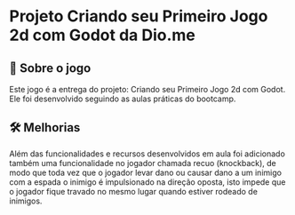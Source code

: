 # Projeto Criando seu Primeiro Jogo 2d com Godot da Dio.me

## 🚀 Sobre o jogo

Este jogo é a entrega do projeto: Criando seu Primeiro Jogo 2d com Godot. Ele foi desenvolvido seguindo as aulas práticas do bootcamp.

## 🛠 Melhorias

Além das funcionalidades e recursos desenvolvidos em aula foi adicionado também uma funcionalidade no jogador chamada recuo (knockback), de modo que toda vez que o jogador levar dano ou causar dano a um inimigo com a espada o inimigo é impulsionado na direção oposta, isto impede que o jogador fique travado no mesmo lugar quando estiver rodeado de inimigos.
